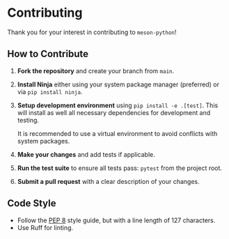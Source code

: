 # Contributing

Thank you for your interest in contributing to `meson-python`!

## How to Contribute

1. **Fork the repository** and create your branch from `main`.
2. **Install Ninja** either using your system package manager (preferred) or via `pip install ninja`.
3. **Setup development environment** using `pip install -e .[test]`.
   This will install as well all necessary dependencies for development and testing.

   It is recommended to use a virtual environment to avoid conflicts with system packages.
5. **Make your changes** and add tests if applicable.
6. **Run the test suite** to ensure all tests pass: `pytest` from the project root.
7. **Submit a pull request** with a clear description of your changes.

## Code Style
- Follow the [PEP 8](https://www.python.org/dev/peps/pep-0008/) style guide, but with a line length of 127 characters.
- Use Ruff for linting.
